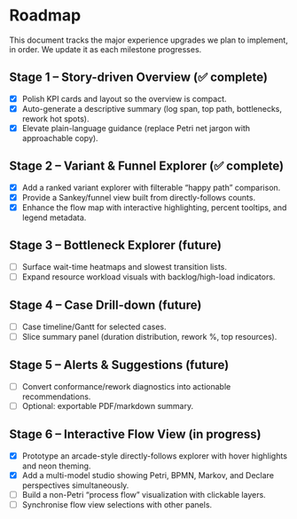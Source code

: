 # Roadmap

This document tracks the major experience upgrades we plan to implement, in order. We update it as each milestone progresses.

## Stage 1 – Story-driven Overview (✅ complete)
- [x] Polish KPI cards and layout so the overview is compact.
- [x] Auto-generate a descriptive summary (log span, top path, bottlenecks, rework hot spots).
- [x] Elevate plain-language guidance (replace Petri net jargon with approachable copy).

## Stage 2 – Variant & Funnel Explorer (✅ complete)
- [x] Add a ranked variant explorer with filterable “happy path” comparison.
- [x] Provide a Sankey/funnel view built from directly-follows counts.
- [x] Enhance the flow map with interactive highlighting, percent tooltips, and legend metadata.

## Stage 3 – Bottleneck Explorer (future)
- [ ] Surface wait-time heatmaps and slowest transition lists.
- [ ] Expand resource workload visuals with backlog/high-load indicators.

## Stage 4 – Case Drill-down (future)
- [ ] Case timeline/Gantt for selected cases.
- [ ] Slice summary panel (duration distribution, rework %, top resources).

## Stage 5 – Alerts & Suggestions (future)
- [ ] Convert conformance/rework diagnostics into actionable recommendations.
- [ ] Optional: exportable PDF/markdown summary.

## Stage 6 – Interactive Flow View (in progress)
- [x] Prototype an arcade-style directly-follows explorer with hover highlights and neon theming.
- [x] Add a multi-model studio showing Petri, BPMN, Markov, and Declare perspectives simultaneously.
- [ ] Build a non-Petri “process flow” visualization with clickable layers.
- [ ] Synchronise flow view selections with other panels.
